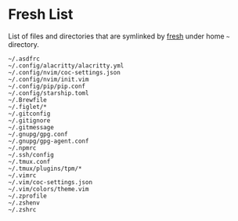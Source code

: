 # Fresh List

List of files and directories that are symlinked by [fresh](https://freshshell.com) under home `~` directory.

```text
~/.asdfrc
~/.config/alacritty/alacritty.yml
~/.config/nvim/coc-settings.json
~/.config/nvim/init.vim
~/.config/pip/pip.conf
~/.config/starship.toml
~/.Brewfile
~/.figlet/*
~/.gitconfig
~/.gitignore
~/.gitmessage
~/.gnupg/gpg.conf
~/.gnupg/gpg-agent.conf
~/.npmrc
~/.ssh/config
~/.tmux.conf
~/.tmux/plugins/tpm/*
~/.vimrc
~/.vim/coc-settings.json
~/.vim/colors/theme.vim
~/.zprofile
~/.zshenv
~/.zshrc
```
